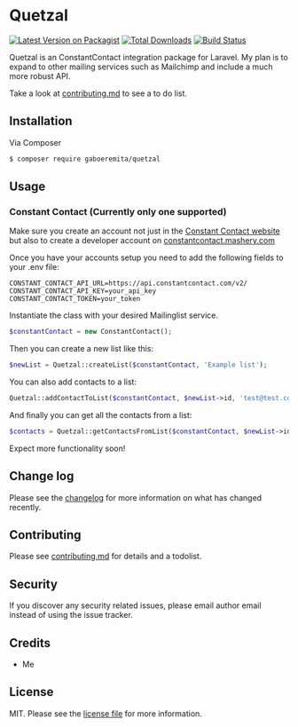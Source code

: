 # Quetzal

[![Latest Version on Packagist][ico-version]][link-packagist]
[![Total Downloads][ico-downloads]][link-downloads]
[![Build Status][ico-travis]][link-travis]

Quetzal is an ConstantContact integration package for Laravel. 
My plan is to expand to other mailing services such as Mailchimp and include a much more robust API. 

Take a look at [contributing.md](contributing.md) to see a to do list.

## Installation

Via Composer

``` bash
$ composer require gaboeremita/quetzal
```

## Usage

### Constant Contact (Currently only one supported)

Make sure you create an account not just in the [Constant Contact website](https://www.constantcontact.com/) but also
to create a developer account on [constantcontact.mashery.com](https://constantcontact.mashery.com/)

Once you have your accounts setup you need to add the following fields to your .env file:

``` dotenv
CONSTANT_CONTACT_API_URL=https://api.constantcontact.com/v2/
CONSTANT_CONTACT_API_KEY=your_api_key
CONSTANT_CONTACT_TOKEN=your_token
```

Instantiate the class with your desired Mailinglist service.

``` php
$constantContact = new ConstantContact();
```

Then you can create a new list like this:

``` php
$newList = Quetzal::createList($constantContact, 'Example list');

```

You can also add contacts to a list:

``` php
Quetzal::addContactToList($constantContact, $newList->id, 'test@test.com', 'Test', 'McTestyFace');

```

And finally you can get all the contacts from a list:

``` php
$contacts = Quetzal::getContactsFromList($constantContact, $newList->id);

```

Expect more functionality soon!

## Change log

Please see the [changelog](changelog.md) for more information on what has changed recently.

## Contributing

Please see [contributing.md](contributing.md) for details and a todolist.

## Security

If you discover any security related issues, please email author email instead of using the issue tracker.

## Credits

- Me

## License

MIT. Please see the [license file](license.md) for more information.

[ico-version]: https://img.shields.io/packagist/v/gaboeremita/quetzal.svg?style=flat-square
[ico-downloads]: https://img.shields.io/packagist/dt/gaboeremita/quetzal.svg?style=flat-square
[ico-travis]: https://img.shields.io/travis/gaboeremita/quetzal/master.svg?style=flat-square
[ico-styleci]: https://styleci.io/repos/12345678/shield

[link-packagist]: https://packagist.org/packages/gaboeremita/quetzal
[link-downloads]: https://packagist.org/packages/gaboeremita/quetzal
[link-travis]: https://travis-ci.org/gaboeremita/quetzal
[link-styleci]: https://styleci.io/repos/12345678
[link-author]: https://github.com/gaboeremita
[link-contributors]: ../../contributors
